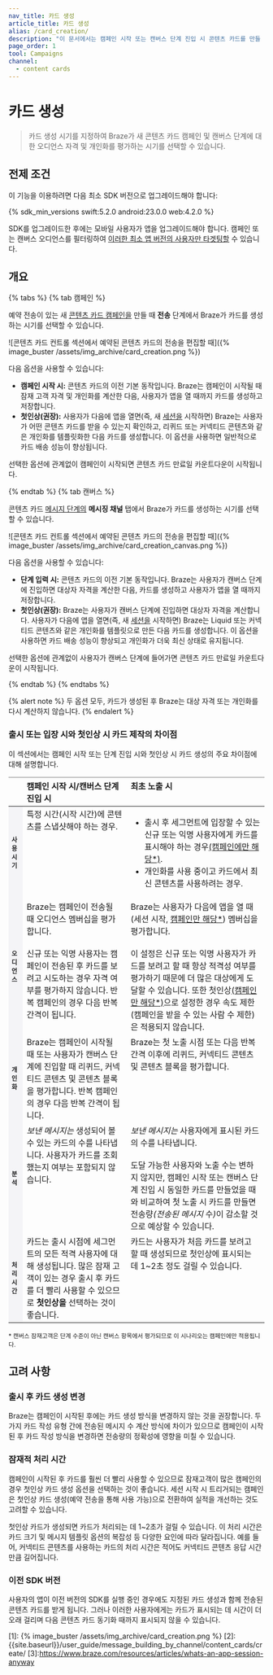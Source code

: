 ```yaml
---
nav_title: 카드 생성
article_title: 카드 생성
alias: /card_creation/
description: "이 문서에서는 캠페인 시작 또는 캔버스 단계 진입 시 콘텐츠 카드를 만들 때와 첫인상 시점의 차이점에 대해 설명합니다."
page_order: 1
tool: Campaigns
channel:
  - content cards
---
```


# 카드 생성

> 카드 생성 시기를 지정하여 Braze가 새 콘텐츠 카드 캠페인 및 캔버스 단계에 대한 오디언스 자격 및 개인화를 평가하는 시기를 선택할 수 있습니다.

## 전제 조건

이 기능을 이용하려면 다음 최소 SDK 버전으로 업그레이드해야 합니다:

{% sdk_min_versions swift:5.2.0 android:23.0.0 web:4.2.0 %}

SDK를 업그레이드한 후에는 모바일 사용자가 앱을 업그레이드해야 합니다. 캠페인 또는 캔버스 오디언스를 필터링하여 [이러한 최소 앱 버전의 사용자만 타겟팅할]({{site.baseurl}}/user_guide/engagement_tools/campaigns/ideas_and_strategies/new_features/#filtering-by-most-recent-app-versions) 수 있습니다.

## 개요

{% tabs %}
{% tab 캠페인 %}

예약 전송이 있는 새 [콘텐츠 카드 캠페인을]({{site.baseurl}}/user_guide/message_building_by_channel/content_cards/create/) 만들 때 **전송** 단계에서 Braze가 카드를 생성하는 시기를 선택할 수 있습니다.

![콘텐츠 카드 컨트롤 섹션에서 예약된 콘텐츠 카드의 전송을 편집할 때]({% image_buster /assets/img_archive/card_creation.png %})

다음 옵션을 사용할 수 있습니다:

- **캠페인 시작 시:** 콘텐츠 카드의 이전 기본 동작입니다. Braze는 캠페인이 시작될 때 잠재 고객 자격 및 개인화를 계산한 다음, 사용자가 앱을 열 때까지 카드를 생성하고 저장합니다. 
- **첫인상(권장):** 사용자가 다음에 앱을 열면(즉, 새 [세션을](https://www.braze.com/resources/articles/whats-an-app-session-anyway) 시작하면) Braze는 사용자가 어떤 콘텐츠 카드를 받을 수 있는지 확인하고, 리퀴드 또는 커넥티드 콘텐츠와 같은 개인화를 템플릿화한 다음 카드를 생성합니다. 이 옵션을 사용하면 일반적으로 카드 배송 성능이 향상됩니다.

선택한 옵션에 관계없이 캠페인이 시작되면 콘텐츠 카드 만료일 카운트다운이 시작됩니다.

{% endtab %}
{% tab 캔버스 %}

콘텐츠 카드 [메시지 단계의]({{site.baseurl}}/user_guide/engagement_tools/canvas/canvas_components/message_step/) **메시징 채널** 탭에서 Braze가 카드를 생성하는 시기를 선택할 수 있습니다.

![콘텐츠 카드 컨트롤 섹션에서 예약된 콘텐츠 카드의 전송을 편집할 때]({% image_buster /assets/img_archive/card_creation_canvas.png %})

다음 옵션을 사용할 수 있습니다:

- **단계 입력 시:** 콘텐츠 카드의 이전 기본 동작입니다. Braze는 사용자가 캔버스 단계에 진입하면 대상자 자격을 계산한 다음, 카드를 생성하고 사용자가 앱을 열 때까지 저장합니다.
- **첫인상(권장):** Braze는 사용자가 캔버스 단계에 진입하면 대상자 자격을 계산합니다. 사용자가 다음에 앱을 열면(즉, 새 [세션을](https://www.braze.com/resources/articles/whats-an-app-session-anyway) 시작하면) Braze는 Liquid 또는 커넥티드 콘텐츠와 같은 개인화를 템플릿으로 만든 다음 카드를 생성합니다. 이 옵션을 사용하면 카드 배송 성능이 향상되고 개인화가 더욱 최신 상태로 유지됩니다.

선택한 옵션에 관계없이 사용자가 캔버스 단계에 들어가면 콘텐츠 카드 만료일 카운트다운이 시작됩니다.

{% endtab %}
{% endtabs %}

{% alert note %}
두 옵션 모두, 카드가 생성된 후 Braze는 대상 자격 또는 개인화를 다시 계산하지 않습니다.
{% endalert %}

### 출시 또는 입장 시와 첫인상 시 카드 제작의 차이점

이 섹션에서는 캠페인 시작 또는 단계 진입 시와 첫인상 시 카드 생성의 주요 차이점에 대해 설명합니다.

<style type="text/css">
.tg td{word-break:normal;}
.tg th{word-break:normal;}
.leftHeader{font-size: 12px; font-weight: bold; background-color: #f4f4f7; text-transform: uppercase; color: #212123; font-family: "Sailec W00 Bold",Arial,Helvetica,sans-serif;}
.tg .tg-0pky{border-color:inherit;text-align:left;vertical-align:top}
</style>
<table class="tg">
<thead>
  <tr>
    <th class="tg-0pky"></th>
    <th class="tg-0pky">캠페인 시작 시/캔버스 단계 진입 시</th>
    <th class="tg-0pky">최초 노출 시</th>
  </tr>
</thead>
<tbody>
  <tr>
    <td class="leftHeader">사용 시기</td>
    <td class="tg-0pky">특정 시간(시작 시간)에 콘텐츠를 스냅샷해야 하는 경우.</td>
    <td class="tg-0pky"><ul><li>출시 후 세그먼트에 입장할 수 있는 신규 또는 익명 사용자에게 카드를 표시해야 하는 경우<a href="#campaign_note">(캠페인에만 해당*)</a>.</li><li>개인화를 사용 중이고 카드에서 최신 콘텐츠를 사용하려는 경우.</li></ul></td>
  </tr>
  <tr>
    <td class="leftHeader">오디언스</td>
    <td class="tg-0pky">Braze는 캠페인이 전송될 때 오디언스 멤버십을 평가합니다.<br><br>신규 또는 익명 사용자는 캠페인이 전송된 후 카드를 보려고 시도하는 경우 자격 여부를 평가하지 않습니다. 반복 캠페인의 경우 다음 반복 간격이 됩니다.</td>
    <td class="tg-0pky">Braze는 사용자가 다음에 앱을 열 때(세션 시작, <a href="#campaign_note">캠페인만 해당*</a>) 멤버십을 평가합니다.<br><br> 이 설정은 신규 또는 익명 사용자가 카드를 보려고 할 때 항상 적격성 여부를 평가하기 때문에 더 많은 대상에게 도달할 수 있습니다. 또한 첫인상<a href="#campaign_note">(캠페인만 해당*)</a>으로 설정한 경우 속도 제한(캠페인을 받을 수 있는 사람 수 제한)은 적용되지 않습니다.</td>
  </tr>
  <tr>
    <td class="leftHeader">개인화</td>
    <td class="tg-0pky">Braze는 캠페인이 시작될 때 또는 사용자가 캔버스 단계에 진입할 때 리퀴드, 커넥티드 콘텐츠 및 콘텐츠 블록을 평가합니다. 반복 캠페인의 경우 다음 반복 간격이 됩니다.</td>
    <td class="tg-0pky">Braze는 첫 노출 시점 또는 다음 반복 간격 이후에 리퀴드, 커넥티드 콘텐츠 및 콘텐츠 블록을 평가합니다.</td>
  </tr>
  <tr>
    <td class="leftHeader">분석</td>
    <td class="tg-0pky"><em>보낸 메시지는</em> 생성되어 볼 수 있는 카드의 수를 나타냅니다. 사용자가 카드를 조회했는지 여부는 포함되지 않습니다.</td>
    <td class="tg-0pky"><em>보낸 메시지는</em> 사용자에게 표시된 카드의 수를 나타냅니다. <br><br>도달 가능한 사용자와 노출 수는 변하지 않지만, 캠페인 시작 또는 캔버스 단계 진입 시 동일한 카드를 만들었을 때와 비교하여 첫 노출 시 카드를 만들면 전송량<em>(전송된 메시지</em> 수<em>)</em>이 감소할 것으로 예상할 수 있습니다.</td>
  </tr>
  <tr>
    <td class="leftHeader">처리 시간</td>
    <td class="tg-0pky">카드는 출시 시점에 세그먼트의 모든 적격 사용자에 대해 생성됩니다. 많은 잠재 고객이 있는 경우 출시 후 카드를 더 빨리 사용할 수 있으므로 <b>첫인상을</b> 선택하는 것이 좋습니다.</td>
    <td class="tg-0pky">카드는 사용자가 처음 카드를 보려고 할 때 생성되므로 첫인상에 표시되는 데 1~2초 정도 걸릴 수 있습니다.</td>
  </tr>
</tbody>
</table>

<p id="campaign_note"><sup>* 캔버스 잠재고객은 단계 수준이 아닌 캔버스 항목에서 평가되므로 이 시나리오는 캠페인에만 적용됩니다.</sup></p>

## 고려 사항

### 출시 후 카드 생성 변경

Braze는 캠페인이 시작된 후에는 카드 생성 방식을 변경하지 않는 것을 권장합니다. 두 가지 카드 작성 유형 간에 전송된 메시지 수 계산 방식에 차이가 있으므로 캠페인이 시작된 후 카드 작성 방식을 변경하면 전송량의 정확성에 영향을 미칠 수 있습니다.

### 잠재적 처리 시간

캠페인이 시작된 후 카드를 훨씬 더 빨리 사용할 수 있으므로 잠재고객이 많은 캠페인의 경우 첫인상 카드 생성 옵션을 선택하는 것이 좋습니다. 세션 시작 시 트리거되는 캠페인은 첫인상 카드 생성(예약 전송을 통해 사용 가능)으로 전환하여 실적을 개선하는 것도 고려할 수 있습니다.

첫인상 카드가 생성되면 카드가 처리되는 데 1~2초가 걸릴 수 있습니다. 이 처리 시간은 카드 크기 및 메시지 템플릿 옵션의 복잡성 등 다양한 요인에 따라 달라집니다. 예를 들어, 커넥티드 콘텐츠를 사용하는 카드의 처리 시간은 적어도 커넥티드 콘텐츠 응답 시간만큼 길어집니다.

### 이전 SDK 버전

사용자의 앱이 이전 버전의 SDK를 실행 중인 경우에도 지정된 카드 생성과 함께 전송된 콘텐츠 카드를 받게 됩니다. 그러나 이러한 사용자에게는 카드가 표시되는 데 시간이 더 오래 걸리며 다음 콘텐츠 카드 동기화 때까지 표시되지 않을 수 있습니다.

[1]: {% image_buster /assets/img_archive/card_creation.png %}
[2]: {{site.baseurl}}/user_guide/message_building_by_channel/content_cards/create/
[3]:https://www.braze.com/resources/articles/whats-an-app-session-anyway
